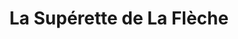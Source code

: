 ---
title: "La Supérette de La Flèche"
url: /la-fleche/la-superette-de-la-fleche/
shop: commodité
---